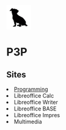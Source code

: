 <html lang="en">
<head>
    <meta charset="UTF-8">
    <meta name="viewport" content="width=device-width, initial-scale=1.0">
    <title>Document</title>
    <link rel="stylesheet" href="estils.css">
    <img src="logo_txiki_2.png" width="64" height="64">
</head>
<body>
    <h1> P3P </h1>
<article>
<h2>Sites</h2>
    <li> 
        <a href="https://sites.google.com/xtec.cat/programacio/">Programming</a> 
    </li>
    <li> Libreoffice Calc </li>
    <li> Libreoffice Writer </li>
    <li> Libreoffice BASE </li>
    <li> Libreoffice Impres</li>
    <li> Multimedia </li>
</article>
</body>
</html>
